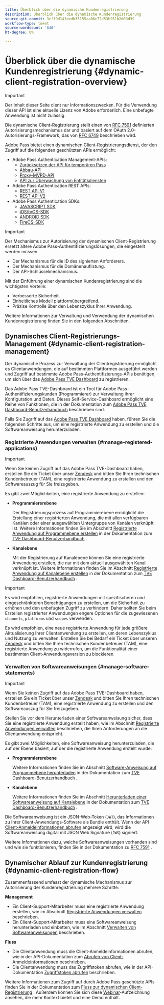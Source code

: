 ```yaml
---
title: Überblick über die dynamische Kundenregistrierung
description: Überblick über die dynamische Kundenregistrierung
source-git-commit: 3cff9d143eedb35155aa06c72d53b951b2d08d39
workflow-type: tm+mt
source-wordcount: '840'
ht-degree: 0%

---
```



# Überblick über die dynamische Kundenregistrierung {#dynamic-client-registration-overview}

>[!IMPORTANT]
>
> Der Inhalt dieser Seite dient nur Informationszwecken. Für die Verwendung dieser API ist eine aktuelle Lizenz von Adobe erforderlich. Eine unbefugte Anwendung ist nicht zulässig.

Die dynamische Client-Registrierung stellt einen von [RFC 7591](https://datatracker.ietf.org/doc/html/rfc7591) definierten Autorisierungsmechanismus dar und basiert auf dem OAuth 2.0-Autorisierungs-Framework, das von [RFC 6749](https://datatracker.ietf.org/doc/html/rfc6749) beschrieben wird.

Adobe Pass bietet einen dynamischen Client-Registrierungsdienst, der den Zugriff auf die folgenden geschützten APIs ermöglicht:

* Adobe Pass Authentication Management-APIs:
   * [Zurücksetzen der API für temporären Pass](../reset-temp-pass.md)
   * [Abbau-API](../degradation-api-overview.md)
   * [Proxy-MVPD-API](../proxy-mvpd-webserv.md)
   * [API zur Überwachung von Entitätsdiensten](../entitlement-service-monitoring-api.md)
* Adobe Pass Authentication REST APIs:
   * [REST API V1](../rest-api-reference.md)
   * [REST API V2](../rest-api-v2/apis/rest-api-v2-apis-overview.md)
* Adobe Pass Authentication SDKs:
   * [JAVASCRIPT SDK](../javascript-sdk-api-reference.md)
   * [iOS/tvOS-SDK](../iostvos-sdk-api-reference.md)
   * [ANDROID SDK](../android-sdk-api-reference.md)
   * [FireOS-SDK](../amazon-fireos-native-client-api-reference.md)

>[!IMPORTANT]
>
> Der Mechanismus zur Autorisierung der dynamischen Client-Registrierung ersetzt ältere Adobe Pass-Authentifizierungslösungen, die eingestellt werden müssen:
>
> * Der Mechanismus für die ID des signierten Anforderers.
> * Der Mechanismus für die Domänenauflistung.
> * Der API-Schlüsselmechanismus.

Mit der Einführung einer dynamischen Kundenregistrierung sind die wichtigsten Vorteile:

* Verbesserte Sicherheit.
* Einheitliches Modell plattformübergreifend.
* Präzise Kontrolle über den Lebenszyklus Ihrer Anwendung.

Weitere Informationen zur Verwaltung und Verwendung der dynamischen Kundenregistrierung finden Sie in den folgenden Abschnitten.

## Dynamisches Client-Registrierungs-Management {#dynamic-client-registration-management}

Der dynamische Prozess zur Verwaltung der Clientregistrierung ermöglicht es Clientanwendungen, die auf bestimmten Plattformen ausgeführt werden und Zugriff auf bestimmte Adobe Pass-Authentifizierungs-APIs benötigen, um sich über das [Adobe Pass TVE Dashboard](https://console.auth.adobe.com/) zu registrieren.

Das Adobe Pass TVE-Dashboard ist ein Tool für Adobe Pass-Authentifizierungskunden (Programmierer) zur Verwaltung ihrer Konfiguration und Daten. Dieses Self-Service-Dashboard ermöglicht eine Reihe von Funktionen, die in der Dokumentation zum [Adobe Pass TVE Dashboard-Benutzerhandbuch](../tve-dashboard-user-guide.md) beschrieben sind.

Falls Sie Zugriff auf das [Adobe Pass TVE Dashboard](https://console.auth.adobe.com/) haben, führen Sie die folgenden Schritte aus, um eine registrierte Anwendung zu erstellen und die Softwareanweisung herunterzuladen.

### Registrierte Anwendungen verwalten {#manage-registered-applications}

>[!IMPORTANT]
>
> Wenn Sie keinen Zugriff auf das Adobe Pass TVE-Dashboard haben, erstellen Sie ein Ticket über unser [Zendesk](https://adobeprimetime.zendesk.com) und bitten Sie Ihren technischen Kundenbetreuer (TAM), eine registrierte Anwendung zu erstellen und den Softwareauszug für Sie freizugeben.

Es gibt zwei Möglichkeiten, eine registrierte Anwendung zu erstellen:

* **Programmiererebene**

  Der Registrierungsprozess auf Programmierebene ermöglicht die Erstellung einer registrierten Anwendung, die mit allen verfügbaren Kanälen oder einer ausgewählten Untergruppe von Kanälen verknüpft ist. Weitere Informationen finden Sie im Abschnitt [Registrierte Anwendung auf Programmebene erstellen](../tve-dashboard-user-guide.md#create-registered-application-programmer-level) in der Dokumentation zum [TVE Dashboard-Benutzerhandbuch](../tve-dashboard-user-guide.md) .


* **Kanalebene**

  Mit der Registrierung auf Kanalebene können Sie eine registrierte Anwendung erstellen, die nur mit dem aktuell ausgewählten Kanal verknüpft ist. Weitere Informationen finden Sie im Abschnitt [Registrierte Anwendung auf Kanalebene erstellen](../tve-dashboard-user-guide.md#create-registered-application-channel-level) in der Dokumentation zum [TVE Dashboard-Benutzerhandbuch](../tve-dashboard-user-guide.md) .

>[!IMPORTANT]
>
> Es wird empfohlen, registrierte Anwendungen mit spezifischeren und eingeschränkteren Berechtigungen zu erstellen, um die Sicherheit zu erhöhen und den unbefugten Zugriff zu verhindern. Daher sollten Sie beim Erstellen registrierter Anwendungen engere Optionen für die zugewiesenen `channels`, `platforms` und `scopes` verwenden.
>
> Es wird empfohlen, eine neue registrierte Anwendung für jede größere Aktualisierung Ihrer Clientanwendung zu erstellen, um deren Lebenszyklus und Nutzung zu verwalten. Erstellen Sie bei Bedarf ein Ticket über unseren [Zendesk](https://adobeprimetime.zendesk.com) und bitten Sie Ihren technischen Kundenbetreuer (TAM), eine registrierte Anwendung zu widerrufen, um die Funktionalität einer bestimmten Client-Anwendungsversion zu blockieren.

### Verwalten von Softwareanweisungen {#manage-software-statements}

>[!IMPORTANT]
>
> Wenn Sie keinen Zugriff auf das Adobe Pass TVE-Dashboard haben, erstellen Sie ein Ticket über unser [Zendesk](https://adobeprimetime.zendesk.com) und bitten Sie Ihren technischen Kundenbetreuer (TAM), eine registrierte Anwendung zu erstellen und den Softwareauszug für Sie freizugeben.

Stellen Sie vor dem Herunterladen einer Softwareanweisung sicher, dass Sie eine registrierte Anwendung erstellt haben, wie im Abschnitt [Registrierte Anwendungen verwalten](#manage-registered-applications) beschrieben, die Ihren Anforderungen an die Clientanwendung entspricht.

Es gibt zwei Möglichkeiten, eine Softwareanweisung herunterzuladen, die auf der Ebene basiert, auf der die registrierte Anwendung erstellt wurde:

* **Programmiererebene**

  Weitere Informationen finden Sie im Abschnitt [Software-Anweisung auf Programmebene herunterladen](../tve-dashboard-user-guide.md#download-software-statement-programmer-level) in der Dokumentation zum [TVE Dashboard-Benutzerhandbuch](../tve-dashboard-user-guide.md) .

* **Kanalebene**

  Weitere Informationen finden Sie im Abschnitt [Herunterladen einer Softwareanweisung auf Kanalebene](../tve-dashboard-user-guide.md#download-software-statement-channel-level) in der Dokumentation zum [TVE Dashboard-Benutzerhandbuch](../tve-dashboard-user-guide.md) .

Die Softwareanweisung ist ein JSON-Web-Token (`JWT`), das Informationen zu Ihrer Client-Anwendungs-Software als Bundle enthält. Wenn der API [Client-Anmeldeinformationen abrufen](./apis/dynamic-client-registration-apis-retrieve-client-credentials.md) angezeigt wird, wird die Softwareanweisung digital mit JSON Web Signature (`JWS`) signiert.

Weitere Informationen dazu, welche Softwareanweisungen vorhanden sind und wie sie funktionieren, finden Sie in der Dokumentation zu [RFC 7591](https://tools.ietf.org/html/rfc7591) .

## Dynamischer Ablauf zur Kundenregistrierung  {#dynamic-client-registration-flow}

Zusammenfassend umfasst der dynamische Mechanismus zur Autorisierung der Kundenregistrierung mehrere Schritte:

**Management**

* Ein Client-Support-Mitarbeiter muss eine registrierte Anwendung erstellen, wie im Abschnitt [Registrierte Anwendungen verwalten](#manage-registered-applications) beschrieben.
* Ein Client-Support-Mitarbeiter muss eine Softwareanweisung herunterladen und einbetten, wie im Abschnitt [Verwalten von Softwareanweisungen](#manage-software-statements) beschrieben.

**Fluss**

* Die Clientanwendung muss die Client-Anmeldeinformationen abrufen, wie in der API-Dokumentation zum [Abrufen von Client-Anmeldeinformationen](./apis/dynamic-client-registration-apis-retrieve-client-credentials.md) beschrieben.
* Die Clientanwendung muss das Zugriffstoken abrufen, wie in der API-Dokumentation [Zugriffstoken abrufen](./apis/dynamic-client-registration-apis-retrieve-access-token.md) beschrieben.

Weitere Informationen zum Zugriff auf durch Adobe Pass geschützte APIs finden Sie in der Dokumentation zum [Fluss zur dynamischen Client-Registrierung](./flows/dynamic-client-registration-flow.md) . Außerdem können Sie sich diese [Webinar](https://my.adobeconnect.com/pzkp8ujrigg1/)-Aufzeichnung ansehen, die mehr Kontext bietet und eine Demo enthält.

